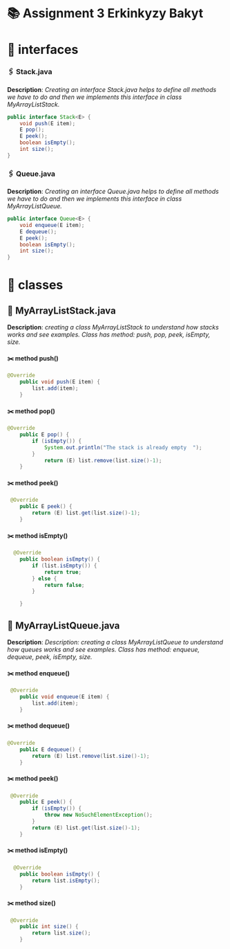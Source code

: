# 📚 Assignment 3 Erkinkyzy Bakyt
# 👀 interfaces

### 🖇️ Stack.java
**Description**: *Creating an interface Stack.java helps to define all methods we have to do and then we implements this interface in class MyArrayListStack.*

```java
public interface Stack<E> {
    void push(E item);
    E pop();
    E peek();
    boolean isEmpty();
    int size();
}
```


### 🖇️ Queue.java
**Description**: *Creating an interface Queue.java helps to define all methods we have to do and then we implements this interface in class MyArrayListQueue.*
```java
public interface Queue<E> {
    void enqueue(E item);
    E dequeue();
    E peek();
    boolean isEmpty();
    int size();
}

```



# 👀 classes


## 📙 MyArrayListStack.java
**Description**: *creating a class MyArrayListStack to understand how stacks works and see examples. Class has method: push, pop, peek, isEmpty, size.*

#### ✂️ method push()
```java
@Override
    public void push(E item) {
        list.add(item);
    }
```


#### ✂️ method pop()
```java
@Override
    public E pop() {
        if (isEmpty()) {
            System.out.println("The stack is already empty  ");
        }
            return (E) list.remove(list.size()-1);
    }
```



#### ✂️ method peek()
```java
 @Override
    public E peek() {
        return (E) list.get(list.size()-1);
    }
```



#### ✂️ method isEmpty()
```java
  @Override
    public boolean isEmpty() {
        if (list.isEmpty()) {
            return true;
        } else {
            return false;
        }

    }
```

## 📙  MyArrayListQueue.java
**Description**: *Description: creating a class MyArrayListQueue to understand how queues works and see examples. Class has method: enqueue, dequeue, peek, isEmpty, size.*

#### ✂️ method enqueue()
```java
 @Override
    public void enqueue(E item) {
        list.add(item);
    }
```


#### ✂️ method dequeue()
```java
@Override
    public E dequeue() {
        return (E) list.remove(list.size()-1);
    }
```



#### ✂️ method peek()
```java
 @Override
    public E peek() {
        if (isEmpty()) {
            throw new NoSuchElementException();
        }
        return (E) list.get(list.size()-1);
    }
```



#### ✂️ method isEmpty()
```java
  @Override
    public boolean isEmpty() {
        return list.isEmpty();
    }
```

#### ✂️ method size()
```java
 @Override
    public int size() {
        return list.size();
    }
```
